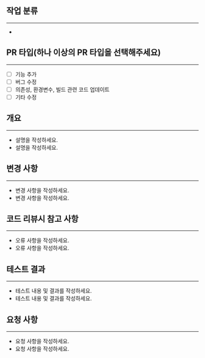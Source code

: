 ## 작업 분류
* * *
- 

## PR 타입(하나 이상의 PR 타입을 선택해주세요)
* * *
- [ ] 기능 추가
- [ ] 버그 수정
- [ ] 의존성, 환경변수, 빌드 관련 코드 업데이트
- [ ] 기타 수정

## 개요
* * *
- 설명을 작성하세요.
- 설명을 작성하세요.

## 변경 사항
* * *
- 변경 사항을 작성하세요.
- 변경 사항을 작성하세요.

## 코드 리뷰시 참고 사항
* * *
- 오류 사항을 작성하세요.
- 오류 사항을 작성하세요.

## 테스트 결과
* * *
- 테스트 내용 및 결과를 작성하세요.
- 테스트 내용 및 결과를 작성하세요.

## 요청 사항
* * *
- 요청 사항을 작성하세요.
- 요청 사항을 작성하세요.
